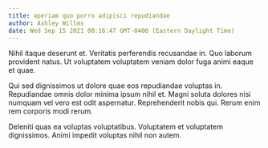 ```yaml
---
title: aperiam quo porro adipisci repudiandae
author: Ashley Willms
date: Wed Sep 15 2021 00:16:47 GMT-0400 (Eastern Daylight Time)
---
```

Nihil itaque deserunt et. Veritatis perferendis recusandae in. Quo laborum provident natus. Ut voluptatem voluptatem veniam dolor fuga animi eaque et quae.

 Qui sed dignissimos ut dolore quae eos repudiandae voluptas in. Repudiandae omnis dolor minima ipsum nihil et. Magni soluta dolores nisi numquam vel vero est odit aspernatur. Reprehenderit nobis qui. Rerum enim rem corporis modi rerum.

 Deleniti quas ea voluptas voluptatibus. Voluptatem et voluptatem dignissimos. Animi impedit voluptas nihil non autem.